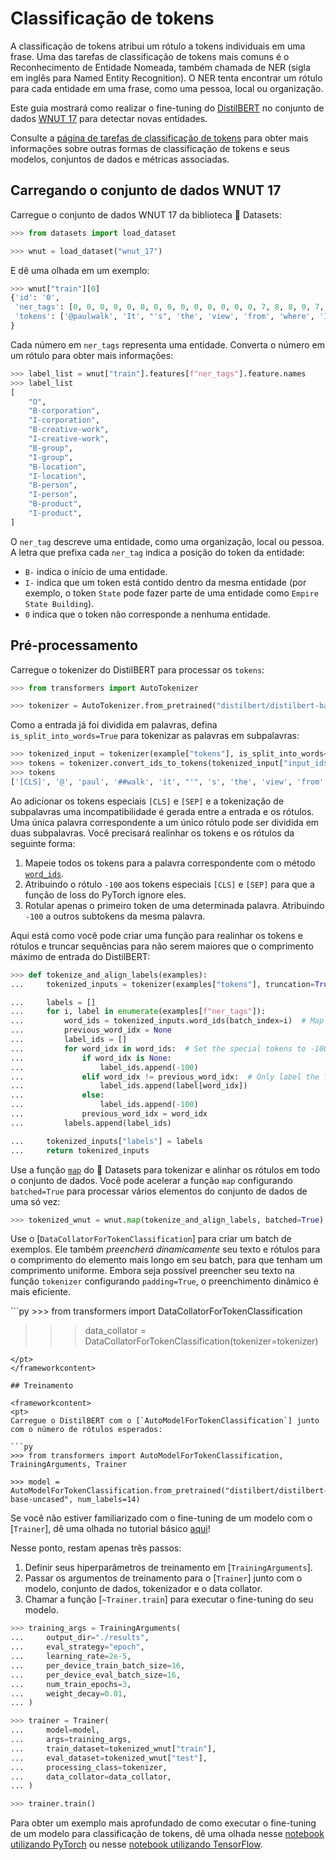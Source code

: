 <!--Copyright 2022 The HuggingFace Team. All rights reserved.

Licensed under the Apache License, Version 2.0 (the "License"); you may not use this file except in compliance with
the License. You may obtain a copy of the License at

http://www.apache.org/licenses/LICENSE-2.0

Unless required by applicable law or agreed to in writing, software distributed under the License is distributed on
an "AS IS" BASIS, WITHOUT WARRANTIES OR CONDITIONS OF ANY KIND, either express or implied. See the License for the
specific language governing permissions and limitations under the License.

⚠️ Note that this file is in Markdown but contain specific syntax for our doc-builder (similar to MDX) that may not be
rendered properly in your Markdown viewer.

-->

# Classificação de tokens

<Youtube id="wVHdVlPScxA"/>

A classificação de tokens atribui um rótulo a tokens individuais em uma frase. Uma das tarefas de classificação de tokens mais comuns é o Reconhecimento de Entidade Nomeada, também chamada de NER (sigla em inglês para Named Entity Recognition). O NER tenta encontrar um rótulo para cada entidade em uma frase, como uma pessoa, local ou organização.

Este guia mostrará como realizar o fine-tuning do [DistilBERT](https://huggingface.co/distilbert/distilbert-base-uncased) no conjunto de dados [WNUT 17](https://huggingface.co/datasets/wnut_17) para detectar novas entidades.

<Tip>

Consulte a [página de tarefas de classificação de tokens](https://huggingface.co/tasks/token-classification) para obter mais informações sobre outras formas de classificação de tokens e seus modelos, conjuntos de dados e métricas associadas.

</Tip>

## Carregando o conjunto de dados WNUT 17

Carregue o conjunto de dados WNUT 17 da biblioteca 🤗 Datasets:

```py
>>> from datasets import load_dataset

>>> wnut = load_dataset("wnut_17")
```

E dê uma olhada em um exemplo:

```py
>>> wnut["train"][0]
{'id': '0',
 'ner_tags': [0, 0, 0, 0, 0, 0, 0, 0, 0, 0, 0, 0, 0, 0, 7, 8, 8, 0, 7, 0, 0, 0, 0, 0, 0, 0, 0],
 'tokens': ['@paulwalk', 'It', "'s", 'the', 'view', 'from', 'where', 'I', "'m", 'living', 'for', 'two', 'weeks', '.', 'Empire', 'State', 'Building', '=', 'ESB', '.', 'Pretty', 'bad', 'storm', 'here', 'last', 'evening', '.']
}
```

Cada número em `ner_tags` representa uma entidade. Converta o número em um rótulo para obter mais informações:

```py
>>> label_list = wnut["train"].features[f"ner_tags"].feature.names
>>> label_list
[
    "O",
    "B-corporation",
    "I-corporation",
    "B-creative-work",
    "I-creative-work",
    "B-group",
    "I-group",
    "B-location",
    "I-location",
    "B-person",
    "I-person",
    "B-product",
    "I-product",
]
```

O `ner_tag` descreve uma entidade, como uma organização, local ou pessoa. A letra que prefixa cada `ner_tag` indica a posição do token da entidade:

- `B-` indica o início de uma entidade.
- `I-` indica que um token está contido dentro da mesma entidade (por exemplo, o token `State` pode fazer parte de uma entidade como `Empire State Building`).
- `0` indica que o token não corresponde a nenhuma entidade.

## Pré-processamento

<Youtube id="iY2AZYdZAr0"/>

Carregue o tokenizer do DistilBERT para processar os `tokens`:

```py
>>> from transformers import AutoTokenizer

>>> tokenizer = AutoTokenizer.from_pretrained("distilbert/distilbert-base-uncased")
```

Como a entrada já foi dividida em palavras, defina `is_split_into_words=True` para tokenizar as palavras em subpalavras:

```py
>>> tokenized_input = tokenizer(example["tokens"], is_split_into_words=True)
>>> tokens = tokenizer.convert_ids_to_tokens(tokenized_input["input_ids"])
>>> tokens
['[CLS]', '@', 'paul', '##walk', 'it', "'", 's', 'the', 'view', 'from', 'where', 'i', "'", 'm', 'living', 'for', 'two', 'weeks', '.', 'empire', 'state', 'building', '=', 'es', '##b', '.', 'pretty', 'bad', 'storm', 'here', 'last', 'evening', '.', '[SEP]']
```

Ao adicionar os tokens especiais `[CLS]` e `[SEP]` e a tokenização de subpalavras uma incompatibilidade é gerada entre a entrada e os rótulos. Uma única palavra correspondente a um único rótulo pode ser dividida em duas subpalavras. Você precisará realinhar os tokens e os rótulos da seguinte forma:

1. Mapeie todos os tokens para a palavra correspondente com o método [`word_ids`](https://huggingface.co/docs/tokenizers/python/latest/api/reference.html#tokenizers.Encoding.word_ids).
2. Atribuindo o rótulo `-100` aos tokens especiais `[CLS]` e `[SEP]` para que a função de loss do PyTorch ignore eles.
3. Rotular apenas o primeiro token de uma determinada palavra. Atribuindo `-100` a outros subtokens da mesma palavra.

Aqui está como você pode criar uma função para realinhar os tokens e rótulos e truncar sequências para não serem maiores que o comprimento máximo de entrada do DistilBERT:

```py
>>> def tokenize_and_align_labels(examples):
...     tokenized_inputs = tokenizer(examples["tokens"], truncation=True, is_split_into_words=True)

...     labels = []
...     for i, label in enumerate(examples[f"ner_tags"]):
...         word_ids = tokenized_inputs.word_ids(batch_index=i)  # Map tokens to their respective word.
...         previous_word_idx = None
...         label_ids = []
...         for word_idx in word_ids:  # Set the special tokens to -100.
...             if word_idx is None:
...                 label_ids.append(-100)
...             elif word_idx != previous_word_idx:  # Only label the first token of a given word.
...                 label_ids.append(label[word_idx])
...             else:
...                 label_ids.append(-100)
...             previous_word_idx = word_idx
...         labels.append(label_ids)

...     tokenized_inputs["labels"] = labels
...     return tokenized_inputs
```

Use a função [`map`](https://huggingface.co/docs/datasets/process#map) do 🤗 Datasets para tokenizar e alinhar os rótulos em todo o conjunto de dados. Você pode acelerar a função `map` configurando `batched=True` para processar vários elementos do conjunto de dados de uma só vez:

```py
>>> tokenized_wnut = wnut.map(tokenize_and_align_labels, batched=True)
```

Use o [`DataCollatorForTokenClassification`] para criar um batch de exemplos. Ele também *preencherá dinamicamente* seu texto e rótulos para o comprimento do elemento mais longo em seu batch, para que tenham um comprimento uniforme. Embora seja possível preencher seu texto na função `tokenizer` configurando `padding=True`, o preenchimento dinâmico é mais eficiente.

<frameworkcontent>
<pt>
```py
>>> from transformers import DataCollatorForTokenClassification

>>> data_collator = DataCollatorForTokenClassification(tokenizer=tokenizer)
```
</pt>
</frameworkcontent>

## Treinamento

<frameworkcontent>
<pt>
Carregue o DistilBERT com o [`AutoModelForTokenClassification`] junto com o número de rótulos esperados:

```py
>>> from transformers import AutoModelForTokenClassification, TrainingArguments, Trainer

>>> model = AutoModelForTokenClassification.from_pretrained("distilbert/distilbert-base-uncased", num_labels=14)
```

<Tip>

Se você não estiver familiarizado com o fine-tuning de um modelo com o [`Trainer`], dê uma olhada no tutorial básico [aqui](../training#finetune-with-trainer)!

</Tip>

Nesse ponto, restam apenas três passos:

1. Definir seus hiperparâmetros de treinamento em [`TrainingArguments`].
2. Passar os argumentos de treinamento para o [`Trainer`] junto com o modelo, conjunto de dados, tokenizador e o data collator.
3. Chamar a função [`~Trainer.train`] para executar o fine-tuning do seu modelo.

```py
>>> training_args = TrainingArguments(
...     output_dir="./results",
...     eval_strategy="epoch",
...     learning_rate=2e-5,
...     per_device_train_batch_size=16,
...     per_device_eval_batch_size=16,
...     num_train_epochs=3,
...     weight_decay=0.01,
... )

>>> trainer = Trainer(
...     model=model,
...     args=training_args,
...     train_dataset=tokenized_wnut["train"],
...     eval_dataset=tokenized_wnut["test"],
...     processing_class=tokenizer,
...     data_collator=data_collator,
... )

>>> trainer.train()
```
</pt>
</frameworkcontent>

<Tip>

Para obter um exemplo mais aprofundado de como executar o fine-tuning de um modelo para classificação de tokens, dê uma olhada nesse [notebook utilizando PyTorch](https://colab.research.google.com/github/huggingface/notebooks/blob/main/examples/token_classification.ipynb) ou nesse [notebook utilizando TensorFlow](https://colab.research.google.com/github/huggingface/notebooks/blob/main/examples/token_classification-tf.ipynb).

</Tip>
